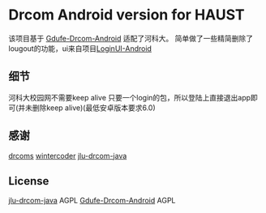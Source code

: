 # Drcom Android version for HAUST

该项目基于 [Gdufe-Drcom-Android](https://github.com/wintercoder/Gdufe-Drcom-Android) 适配了河科大。
简单做了一些精简删除了lougout的功能，ui来自项目[LoginUI-Android](https://github.com/Shashank02051997/LoginUI-Android)

## 细节
河科大校园网不需要keep alive 只要一个login的包，所以登陆上直接退出app即可(并未删除keep alive)(最低安卓版本要求6.0)

##  感谢
[drcoms](https://github.com/drcoms)
[wintercoder](https://github.com/wintercoder)
[jlu-drcom-java](https://github.com/drcoms/jlu-drcom-client/tree/master/jlu-drcom-java)

##  License
[jlu-drcom-java](https://github.com/drcoms/jlu-drcom-client/tree/master/jlu-drcom-java) AGPL
[Gdufe-Drcom-Android](https://github.com/wintercoder/Gdufe-Drcom-Android) AGPL
